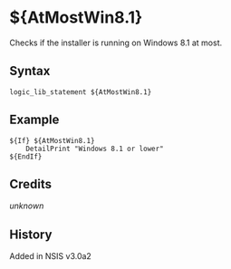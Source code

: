 # ${AtMostWin8.1}

Checks if the installer is running on Windows 8.1 at most.

## Syntax

    logic_lib_statement ${AtMostWin8.1}

## Example

    ${If} ${AtMostWin8.1}
        DetailPrint "Windows 8.1 or lower"
    ${EndIf}

## Credits

*unknown*

## History

Added in NSIS v3.0a2


